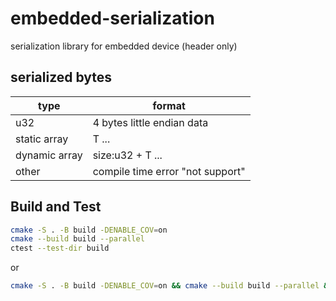 # embedded-serialization

serialization library for embedded device (header only)

## serialized bytes

| type          | format                           |
| ------------- | -------------------------------- |
| u32           | 4 bytes little endian data       |
| static array  | T ...                            |
| dynamic array | size:u32 + T ...                 |
| other         | compile time error "not support" |

## Build and Test

```bash
cmake -S . -B build -DENABLE_COV=on
cmake --build build --parallel
ctest --test-dir build
```

or

```bash
cmake -S . -B build -DENABLE_COV=on && cmake --build build --parallel && ctest --test-dir build
```
